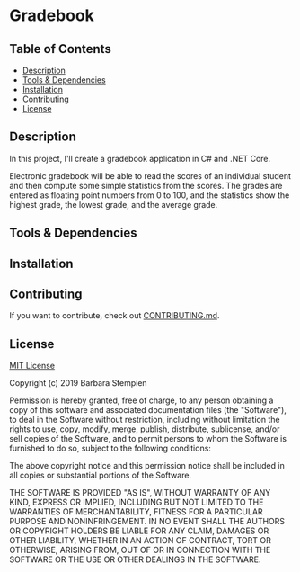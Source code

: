 # Gradebook

## Table of Contents

* [Description](#description)
* [Tools & Dependencies](#tools)
* [Installation](#installation)
* [Contributing](#contributing)
* [License](#license)

## Description

In this project, I'll create a gradebook application in C# and .NET Core. 

Electronic gradebook will be able to read the scores of an individual student and then compute some simple statistics from the scores. The grades are entered as floating point numbers from 0 to 100, and the statistics show the highest grade, the lowest grade, and the average grade.

## Tools & Dependencies

## Installation

## Contributing

If you want to contribute, check out [CONTRIBUTING.md](CONTRIBUTING.md).

## License

[MIT License](LICENSE)

Copyright (c) 2019 Barbara Stempien

Permission is hereby granted, free of charge, to any person obtaining a copy of this software and associated documentation files (the "Software"), to deal in the Software without restriction, including without limitation the rights to use, copy, modify, merge, publish, distribute, sublicense, and/or sell copies of the Software, and to permit persons to whom the Software is furnished to do so, subject to the following conditions:

The above copyright notice and this permission notice shall be included in all copies or substantial portions of the Software.

THE SOFTWARE IS PROVIDED "AS IS", WITHOUT WARRANTY OF ANY KIND, EXPRESS OR IMPLIED, INCLUDING BUT NOT LIMITED TO THE WARRANTIES OF MERCHANTABILITY, FITNESS FOR A PARTICULAR PURPOSE AND NONINFRINGEMENT. IN NO EVENT SHALL THE AUTHORS OR COPYRIGHT HOLDERS BE LIABLE FOR ANY CLAIM, DAMAGES OR OTHER LIABILITY, WHETHER IN AN ACTION OF CONTRACT, TORT OR OTHERWISE, ARISING FROM, OUT OF OR IN CONNECTION WITH THE SOFTWARE OR THE USE OR OTHER DEALINGS IN THE SOFTWARE.
